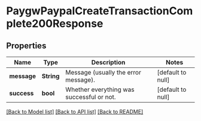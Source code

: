 # PaygwPaypalCreateTransactionComplete200Response

## Properties

Name | Type | Description | Notes
------------ | ------------- | ------------- | -------------
**message** | **String** | Message (usually the error message). | [default to null]
**success** | **bool** | Whether everything was successful or not. | [default to null]

[[Back to Model list]](../README.md#documentation-for-models) [[Back to API list]](../README.md#documentation-for-api-endpoints) [[Back to README]](../README.md)


